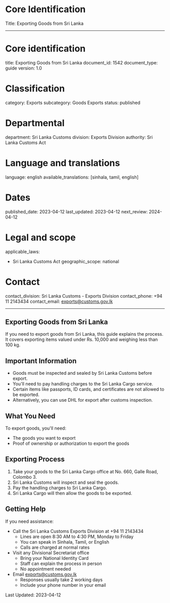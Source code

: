 # Core Identification
Title: Exporting Goods from Sri Lanka

---
# Core identification
title: Exporting Goods from Sri Lanka
document_id: 1542
document_type: guide
version: 1.0

# Classification
category: Exports
subcategory: Goods Exports
status: published

# Departmental
department: Sri Lanka Customs
division: Exports Division
authority: Sri Lanka Customs Act

# Language and translations
language: english
available_translations: [sinhala, tamil, english]

# Dates
published_date: 2023-04-12
last_updated: 2023-04-12
next_review: 2024-04-12

# Legal and scope
applicable_laws:
 - Sri Lanka Customs Act
geographic_scope: national

# Contact
contact_division: Sri Lanka Customs - Exports Division
contact_phone: +94 11 2143434
contact_email: exports@customs.gov.lk

---

## Exporting Goods from Sri Lanka

If you need to export goods from Sri Lanka, this guide explains the process. It covers exporting items valued under Rs. 10,000 and weighing less than 100 kg.

## Important Information

- Goods must be inspected and sealed by Sri Lanka Customs before export.
- You'll need to pay handling charges to the Sri Lanka Cargo service.
- Certain items like passports, ID cards, and certificates are not allowed to be exported.
- Alternatively, you can use DHL for export after customs inspection.

## What You Need

To export goods, you'll need:

- The goods you want to export
- Proof of ownership or authorization to export the goods

## Exporting Process

1. Take your goods to the Sri Lanka Cargo office at No. 660, Galle Road, Colombo 3.
2. Sri Lanka Customs will inspect and seal the goods.
3. Pay the handling charges to Sri Lanka Cargo.
4. Sri Lanka Cargo will then allow the goods to be exported.

## Getting Help

If you need assistance:

- Call the Sri Lanka Customs Exports Division at +94 11 2143434
    - Lines are open 8:30 AM to 4:30 PM, Monday to Friday
    - You can speak in Sinhala, Tamil, or English
    - Calls are charged at normal rates
- Visit any Divisional Secretariat office
    - Bring your National Identity Card
    - Staff can explain the process in person
    - No appointment needed
- Email exports@customs.gov.lk
    - Responses usually take 2 working days
    - Include your phone number in your email

Last Updated: 2023-04-12